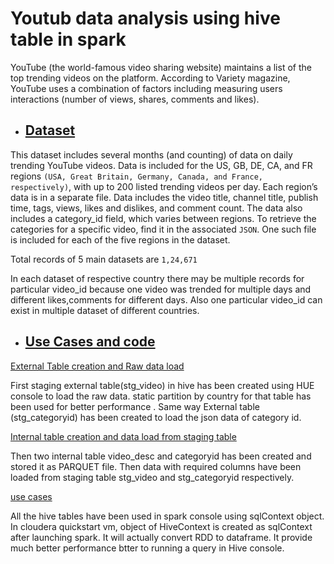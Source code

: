 # Youtub data analysis using hive table in spark

YouTube (the world-famous video sharing website) maintains a list of the top trending videos on the platform. According to Variety magazine,  YouTube uses a combination of factors including measuring users interactions (number of views, shares, comments and likes).
    
*  ## [Dataset](https://github.com/rakeshdey0018/Youtube-data-analysis-using-hive-table-in-spark/upload/master/Dataset)
  
  This dataset includes several months (and counting) of data on daily trending YouTube videos. Data is included for the US, GB, DE, CA, and FR regions `(USA, Great Britain, Germany, Canada, and France, respectively)`, with up to 200 listed trending videos per day.
Each region’s data is in a separate file. Data includes the video title, channel title, publish time, tags, views, likes and dislikes, and comment count.
The data also includes a category_id field, which varies between regions. To retrieve the categories for a specific video, find it in the associated `JSON`. One such file is included for each of the five regions in the dataset.

   Total records of 5 main datasets are `1,24,671`

In each dataset of respective country there may be  multiple records for  particular video_id because one video was trended for multiple days and different likes,comments for different days. 
Also one particular video_id can exist in multiple dataset of different countries. 

*  ## [Use Cases and code]()

  [External Table creation and Raw data load](https://github.com/rakeshdey0018/Youtube-data-analysis-using-hive-table-in-spark/blob/master/useCase-Code/ExtTableCreationDataLoad.hql)
 
  First staging external  table(stg_video) in hive has been created using HUE console to load the raw data.  static partition by country for that table has been used for better performance . Same way External  table (stg_categoryid) has been created  to load the json data of category id. 
  
 [Internal table creation and data load from staging table](https://github.com/rakeshdey0018/Youtube-data-analysis-using-hive-table-in-spark/blob/master/useCase-Code/IntTableCreation.hql)

Then two internal table video_desc and categoryid has been created and stored it as PARQUET file. Then data with required columns  have been loaded from staging table stg_video and stg_categoryid respectively.

  [use cases](https://github.com/rakeshdey0018/Youtube-data-analysis-using-hive-table-in-spark/blob/master/useCase-Code/useCase.md)

All the hive tables have been used in spark console using sqlContext object. In cloudera quickstart vm, object of  HiveContext is created as sqlContext after launching spark. It will actually convert RDD to dataframe. It provide much better performance btter to running a query in Hive console.
